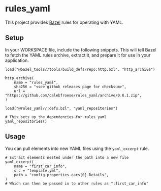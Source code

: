 # rules_yaml

This project provides [Bazel](http://bazel.build) rules for operating with YAML.

## Setup

In your WORKSPACE file, include the following snippets.
This will tell Bazel to fetch the YAML rules archive, extract it, and prepare it for use in your application.

```bzl
load("@bazel_tools//tools/build_defs/repo:http.bzl", "http_archive")

http_archive(
    name = "rules_yaml",
    sha256 = "<see github releases page for checksum>",
    url = "https://github.com/calebfroese/rules_yaml/archive/0.0.1.zip",
)

load("@rules_yaml//:defs.bzl", "yaml_repositories")

# This sets up the dependencies for rules_yaml
yaml_repositories()
```

## Usage

You can pull elements into new YAML files using the `yaml_excerpt` rule.

```bzl
# Extract elements nested under the path into a new file
yaml_excerpt(
    name = "first_car_info",
    src = "template.yml",
    path = "config.properties.cars[0].Details",
)
# Which can then be passed in to other rules as ":first_car_info"
```
